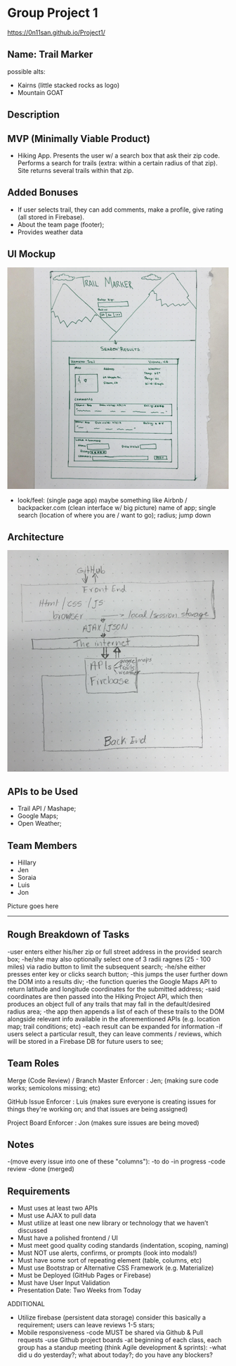 # Group Project 1

https://0n11san.github.io/Project1/

## Name: Trail Marker
possible alts: 
- Kairns (little stacked rocks as logo)
- Mountain GOAT

## Description
## MVP (Minimally Viable Product)
- Hiking App. Presents the user w/ a search box that ask their zip code. Performs a search for trails (extra: within a certain radius of that zip). Site returns several trails within that zip. 

## Added Bonuses
- If user selects trail, they can add comments, make a profile, give rating (all stored in Firebase).
- About the team page (footer);
- Provides weather data

## UI Mockup
![alt text](https://github.com/0n11san/Project1/blob/master/assets/images/UI_Mockup.jpg)

- look/feel: (single page app) maybe something like Airbnb / backpacker.com (clean interface w/ big picture) name of app; single search  (location of where you are / want to go); radius; jump down

## Architecture
![alt text](https://github.com/0n11san/Project1/blob/master/assets/images/Architecture.jpg)

## APIs to be Used

- Trail API / Mashape; 
- Google Maps; 
- Open Weather;

## Team Members

- Hillary
- Jen
- Soraia
- Luis
- Jon

Picture goes here
__________________

## Rough Breakdown of Tasks
-user enters either his/her zip or full street address in the provided search box;
-he/she may also optionally select one of 3 radii ragnes (25 - 100 miles) via radio button to limit the subsequent search;
-he/she either presses enter key or clicks search button;
-this jumps the user further down the DOM into a results div;
-the function queries the Google Maps API to return latitude and longitude coordinates for the submitted address;
-said coordinates are then passed into the Hiking Project API, which then produces an object full of any trails that may fall in the default/desired radius area;
-the app then appends a list of each of these trails to the DOM alongside relevant info available in the aforementioned APIs (e.g. location map; trail conditions; etc)
-each result can be expanded for information
-if users select a particular result, they can leave comments / reviews, which will be stored in a Firebase DB for future users to see;

## Team Roles
Merge (Code Review) / Branch Master Enforcer : Jen;
(making sure code works; semicolons missing; etc)

GitHub Issue Enforcer : Luis
(makes sure everyone is creating issues for things they're working on; and that issues are being assigned)

Project Board Enforcer : Jon
(makes sure issues are being moved)

## Notes
-(move every issue into one of these "columns"):
    -to do
    -in progress
    -code review
    -done (merged)


## Requirements
- Must uses at least two APIs
- Must use AJAX to pull data
- Must utilize at least one new library or technology that we haven’t discussed
- Must have a polished frontend / UI
- Must meet good quality coding standards (indentation, scoping, naming)
- Must NOT use alerts, confirms, or prompts (look into modals!)
- Must have some sort of repeating element (table, columns, etc)
- Must use Bootstrap or Alternative CSS Framework (e.g. Materialize)
- Must be Deployed (GitHub Pages or Firebase)
- Must have User Input Validation
- Presentation Date: Two Weeks from Today


ADDITIONAL
- Utilize firebase (persistent data storage) consider this basically a requirement;
users can leave reviews 1-5 stars;
- Mobile responsiveness
-code MUST be shared via Github & Pull requests
-use Github project boards
-at beginning of each class, each group has a standup meeting (think Agile development & sprints):
    -what did u do yesterday?; what about today?; do you have any blockers?
